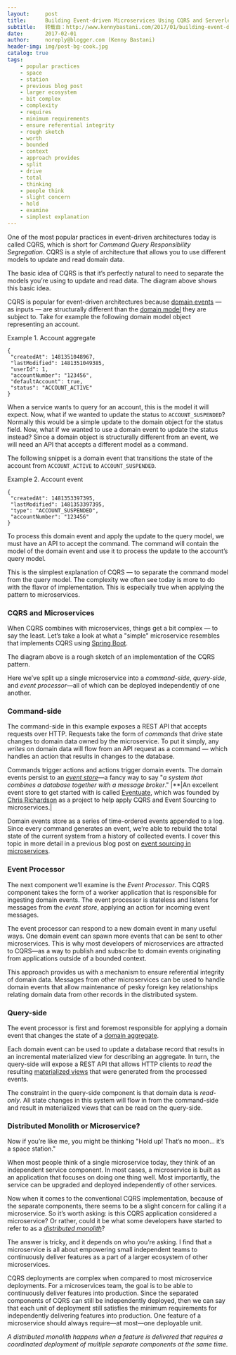 ```yaml
---
layout:     post
title:      Building Event-driven Microservices Using CQRS and Serverless
subtitle:   转载自：http://www.kennybastani.com/2017/01/building-event-driven-microservices.html
date:       2017-02-01
author:     noreply@blogger.com (Kenny Bastani)
header-img: img/post-bg-cook.jpg
catalog: true
tags:
    - popular practices
    - space
    - station
    - previous blog post
    - larger ecosystem
    - bit complex
    - complexity
    - requires
    - minimum requirements
    - ensure referential integrity
    - rough sketch
    - worth
    - bounded
    - context
    - approach provides
    - split
    - drive
    - total
    - thinking
    - people think
    - slight concern
    - hold
    - examine
    - simplest explanation
---
```


One of the most popular practices in event-driven architectures today is called CQRS, which is short for *Command Query Responsibility Segregation*. CQRS is a style of architecture that allows you to use different models to update and read domain data.

The basic idea of CQRS is that it’s perfectly natural to need to separate the models you’re using to update and read data. The diagram above shows this basic idea.

CQRS is popular for event-driven architectures because [domain events](https://martinfowler.com/eaaDev/DomainEvent.html) — as inputs — are structurally different than the [domain model](https://martinfowler.com/eaaCatalog/domainModel.html) they are subject to. Take for example the following domain model object representing an account.

Example 1. Account aggregate

```
{
 "createdAt": 1481351048967,
 "lastModified": 1481351049385,
 "userId": 1,
 "accountNumber": "123456",
 "defaultAccount": true,
 "status": "ACCOUNT_ACTIVE"
}
```

When a service wants to query for an account, this is the model it will expect. Now, what if we wanted to update the status to `ACCOUNT_SUSPENDED`? Normally this would be a simple update to the domain object for the status field. Now, what if we wanted to use a domain event to update the status instead? Since a domain object is structurally different from an event, we will need an API that accepts a different model as a command.

The following snippet is a domain event that transitions the state of the account from `ACCOUNT_ACTIVE` to `ACCOUNT_SUSPENDED`.

Example 2. Account event

```
{
 "createdAt": 1481353397395,
 "lastModified": 1481353397395,
 "type": "ACCOUNT_SUSPENDED",
 "accountNumber": "123456"
}
```

To process this domain event and apply the update to the query model, we must have an API to accept the command. The command will contain the model of the domain event and use it to process the update to the account’s query model.

This is the simplest explanation of CQRS — to separate the command model from the query model. The complexity we often see today is more to do with the flavor of implementation. This is especially true when applying the pattern to microservices.

### CQRS and Microservices

When CQRS combines with microservices, things get a bit complex — to say the least. Let’s take a look at what a "simple" microservice resembles that implements CQRS using [Spring Boot](https://projects.spring.io/spring-boot).

The diagram above is a rough sketch of an implementation of the CQRS pattern.

Here we’ve split up a single microservice into a *command-side*, *query-side*, and *event processor*—all of which can be deployed independently of one another.

### Command-side

The command-side in this example exposes a REST API that accepts requests over HTTP. Requests take the form of *commands* that drive state changes to domain data owned by the microservice. To put it simply, any *writes* on domain data will flow from an API request as a command — which handles an action that results in changes to the database.

Commands trigger actions and actions trigger domain events. The domain events persist to an [*event store*](https://en.wikipedia.org/wiki/Event_store)—a fancy way to say "*a system that combines a database together with a message broker*."
|**|An excellent event store to get started with is called [Eventuate](http://eventuate.io/), which was founded by [Chris Richardson](https://twitter.com/crichardson) as a project to help apply CQRS and Event Sourcing to microservices.|

Domain events store as a series of time-ordered events appended to a log. Since every command generates an event, we’re able to rebuild the total state of the current system from a history of collected events. I cover this topic in more detail in a previous blog post on [event sourcing in microservices](http://www.kennybastani.com/2016/04/event-sourcing-microservices-spring-cloud.html).

### Event Processor

The next component we’ll examine is the *Event Processor*. This CQRS component takes the form of a worker application that is responsible for ingesting domain events. The event processor is stateless and listens for messages from the *event store*, applying an action for incoming event messages.

The event processor can respond to a new domain event in many useful ways. One domain event can spawn more events that can be sent to other microservices. This is why most developers of microservices are attracted to CQRS—as a way to publish and subscribe to domain events originating from applications outside of a bounded context.

This approach provides us with a mechanism to ensure referential integrity of domain data. Messages from other microservices can be used to handle domain events that allow maintenance of pesky foreign key relationships relating domain data from other records in the distributed system.

### Query-side

The event processor is first and foremost responsible for applying a domain event that changes the state of a [domain aggregate](https://martinfowler.com/bliki/DDD_Aggregate.html).

Each domain event can be used to update a database record that results in an incremental materialized view for describing an aggregate. In turn, the query-side will expose a REST API that allows HTTP clients to *read* the resulting [materialized views](https://en.wikipedia.org/wiki/Materialized_view) that were generated from the processed events.

The constraint in the query-side component is that domain data is *read-only*. All state changes in this system will flow in from the command-side and result in materialized views that can be read on the query-side.

### Distributed Monolith or Microservice?

Now if you’re like me, you might be thinking "Hold up! That’s no moon…​ it’s a space station."

When most people think of a single microservice today, they think of an independent service component. In most cases, a microservice is built as an application that focuses on doing one thing well. Most importantly, the service can be upgraded and deployed independently of other services.

Now when it comes to the conventional CQRS implementation, because of the separate components, there seems to be a slight concern for calling it a microservice. So it’s worth asking: is this CQRS application considered a microservice? Or rather, could it be what some developers have started to refer to as a [*distributed monolith*](https://www.infoq.com/news/2016/02/services-distributed-monolith?utm_source=infoq&utm_medium=popular_widget&utm_campaign=popular_content_list&utm_content=homepage)?

The answer is tricky, and it depends on who you’re asking. I find that a microservice is all about empowering small independent teams to continuously deliver features as a part of a larger ecosystem of other microservices.

CQRS deployments are complex when compared to most microservice deployments. For a microservices team, the goal is to be able to continuously deliver features into production. Since the separated components of CQRS can still be independently deployed, then we can say that each unit of deployment still satisfies the minimum requirements for independently delivering features into production. One feature of a microservice should always require—at most—one deployable unit.

*A distributed monolith happens when a feature is delivered that requires a coordinated deployment of multiple separate components at the same time.*
